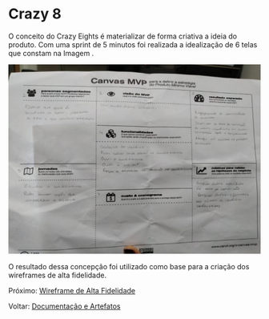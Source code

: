 # Crazy 8

O conceito do Crazy Eights é materializar de forma criativa a ideia do produto. Com uma sprint de 5 minutos foi realizada a idealização de 6 telas que constam na Imagem .

![Fonte: Desenvolvido pela autora do projeto](../.gitbook/assets/0-wjtq10ametj-zaez.jpeg)

O resultado dessa concepção foi utilizado como base para a criação dos wireframes de alta fidelidade.

Próximo: [Wireframe de Alta Fidelidade](wireframe-de-alta-fidelidade.md)

Voltar: [Documentação e Artefatos](https://github.com/bklass/darkcast-documentation)

